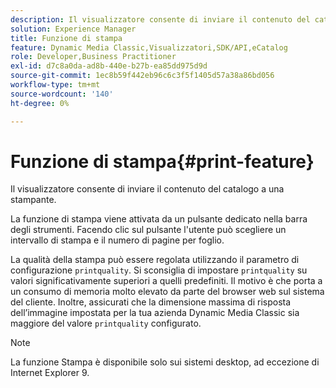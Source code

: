 ```yaml
---
description: Il visualizzatore consente di inviare il contenuto del catalogo a una stampante.
solution: Experience Manager
title: Funzione di stampa
feature: Dynamic Media Classic,Visualizzatori,SDK/API,eCatalog
role: Developer,Business Practitioner
exl-id: d7c8a0da-ad8b-440e-b27b-ea85dd975d9d
source-git-commit: 1ec8b59f442eb96c6c3f5f1405d57a38a86bd056
workflow-type: tm+mt
source-wordcount: '140'
ht-degree: 0%

---
```


# Funzione di stampa{#print-feature}

Il visualizzatore consente di inviare il contenuto del catalogo a una stampante.

La funzione di stampa viene attivata da un pulsante dedicato nella barra degli strumenti. Facendo clic sul pulsante l&#39;utente può scegliere un intervallo di stampa e il numero di pagine per foglio.

La qualità della stampa può essere regolata utilizzando il parametro di configurazione `printquality`. Si sconsiglia di impostare `printquality` su valori significativamente superiori a quelli predefiniti. Il motivo è che porta a un consumo di memoria molto elevato da parte del browser web sul sistema del cliente. Inoltre, assicurati che la dimensione massima di risposta dell’immagine impostata per la tua azienda Dynamic Media Classic sia maggiore del valore `printquality` configurato.

>[!NOTE]
>
>La funzione Stampa è disponibile solo sui sistemi desktop, ad eccezione di Internet Explorer 9.

